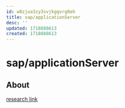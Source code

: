 ```yaml
---
id: w8zjua3zy3svjkgqvrg0ah
title: sap/applicationServer
desc: ''
updated: 1718888613
created: 1718888613
---
```

# sap/applicationServer

## About

[research link](https://help.sap.com/doc/saphelp_nw75/7.5.5/en-US/57/d98b638f51456ba82b14b5e9f277a1/content.htm?no_cache=true)
